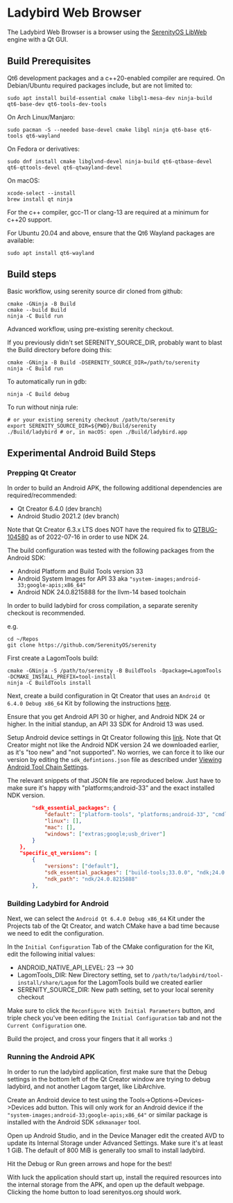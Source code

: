 # Ladybird Web Browser

The Ladybird Web Browser is a browser using the [SerenityOS LibWeb](https://github.com/SerenityOS/serenity/tree/master/Userland/Libraries/LibWeb) engine with a Qt GUI.

## Build Prerequisites

Qt6 development packages and a c++20-enabled compiler are required. On Debian/Ubuntu required packages include, but are not limited to:

```
sudo apt install build-essential cmake libgl1-mesa-dev ninja-build qt6-base-dev qt6-tools-dev-tools
```

On Arch Linux/Manjaro:

```
sudo pacman -S --needed base-devel cmake libgl ninja qt6-base qt6-tools qt6-wayland
```

On Fedora or derivatives:
```
sudo dnf install cmake libglvnd-devel ninja-build qt6-qtbase-devel qt6-qttools-devel qt6-qtwayland-devel
```

On macOS:

```
xcode-select --install
brew install qt ninja
```

For the c++ compiler, gcc-11 or clang-13 are required at a minimum for c++20 support.

For Ubuntu 20.04 and above, ensure that the Qt6 Wayland packages are available:

```
sudo apt install qt6-wayland
```


## Build steps

Basic workflow, using serenity source dir cloned from github:

```
cmake -GNinja -B Build
cmake --build Build
ninja -C Build run
```

Advanced workflow, using pre-existing serenity checkout.

If you previously didn't set SERENITY_SOURCE_DIR, probably want to blast the Build directory before doing this:

```
cmake -GNinja -B Build -DSERENITY_SOURCE_DIR=/path/to/serenity
ninja -C Build run
```

To automatically run in gdb:
```
ninja -C Build debug
```

To run without ninja rule:
```
# or your existing serenity checkout /path/to/serenity
export SERENITY_SOURCE_DIR=${PWD}/Build/serenity
./Build/ladybird # or, in macOS: open ./Build/ladybird.app
```

## Experimental Android Build Steps

### Prepping Qt Creator

In order to build an Android APK, the following additional dependencies are required/recommended:

* Qt Creator 6.4.0 (dev branch)
* Android Studio 2021.2 (dev branch)

Note that Qt Creator 6.3.x LTS does NOT have the required fix to [QTBUG-104580](https://bugreports.qt.io/browse/QTBUG-104580) as of 2022-07-16 in order to use NDK 24.

The build configuration was tested with the following packages from the Android SDK:

* Android Platform and Build Tools version 33
* Android System Images for API 33 aka ``"system-images;android-33;google-apis;x86_64"``
* Android NDK 24.0.8215888 for the llvm-14 based toolchain

In order to build ladybird for cross compilation, a separate serenity checkout is recommended.

e.g.
```
cd ~/Repos
git clone https://github.com/SerenityOS/serenity
```

First create a LagomTools build:

```
cmake -GNinja -S /path/to/serenity -B BuildTools -Dpackage=LagomTools -DCMAKE_INSTALL_PREFIX=tool-install
ninja -C BuildTools install
```

Next, create a build configuration in Qt Creator that uses an ``Android Qt 6.4.0 Debug x86_64`` Kit by following the instructions [here](https://doc.qt.io/qt-6/android-getting-started.html).

Ensure that you get Android API 30 or higher, and Android NDK 24 or higher. In the initial standup, an API 33 SDK for Android 13 was used.

Setup Android device settings in Qt Creator following this [link](https://doc.qt.io/qtcreator/creator-developing-android.html). Note that Qt Creator might not like the Android NDK version 24 we downloaded earlier, as it's "too new" and "not supported". No worries, we can force it to like our version by editing the ``sdk_defintions.json`` file as described under [Viewing Android Tool Chain Settings](https://doc.qt.io/qtcreator/creator-developing-android.html#viewing-android-tool-chain-settings).

The relevant snippets of that JSON file are reproduced below. Just have to make sure it's happy with "platforms;android-33" and the exact installed NDK version.

```json
        "sdk_essential_packages": {
            "default": ["platform-tools", "platforms;android-33", "cmdline-tools;latest"],
            "linux": [],
            "mac": [],
            "windows": ["extras;google;usb_driver"]
        }
    },
    "specific_qt_versions": [
        {
            "versions": ["default"],
            "sdk_essential_packages": ["build-tools;33.0.0", "ndk;24.0.8215888"],
            "ndk_path": "ndk/24.0.8215888"
        },
```


### Building Ladybird for Android

Next, we can select the ``Android Qt 6.4.0 Debug x86_64`` Kit under the Projects tab of the Qt Creator, and watch CMake have a bad time because we need to edit the configuration.

In the ``Initial Configuration`` Tab of the CMake configuration for the Kit, edit the following initial values:

* ANDROID_NATIVE_API_LEVEL: 23 --> 30
* LagomTools_DIR: New Directory setting, set to `/path/to/ladybird/tool-install/share/Lagom` for the LagomTools build we created earlier
* SERENITY_SOURCE_DIR: New path setting, set to your local serenity checkout

Make sure to click the ``Reconfigure With Initial Parameters`` button, and triple check you've been editing the ``Initial Configuration`` tab and not the ``Current Configuration`` one.

Build the project, and cross your fingers that it all works :)

### Running the Android APK

In order to run the ladybird application, first make sure that the Debug settings in the bottom left of the Qt Creator window are trying to debug ladybird, and not another Lagom target, like LibArchive.

Create an Android device to test using the Tools->Options->Devices->Devices add button. This will only work for an Android device if the ``"system-images;android-33;google-apis;x86_64"`` or similar package is installed with the Android SDK ``sdkmanager`` tool.

Open up Android Studio, and in the Device Manager edit the created AVD to update its Internal Storage under Advanced Settings. Make sure it's at least 1 GiB. The default of 800 MiB is generally too small to install ladybird.

Hit the Debug or Run green arrows and hope for the best!

With luck the application should start up, install the required resources into the internal storage from the APK, and open up the default webpage. Clicking the home button to load serenityos.org should work.
